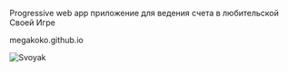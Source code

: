 Progressive web app приложение для ведения счета в любительской Своей Игре

megakoko.github.io

![Svoyak](https://user-images.githubusercontent.com/12209839/198874134-89d68b9d-f031-4a93-a3ba-9444a466a134.png)
